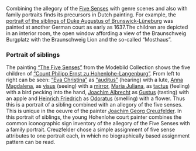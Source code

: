 Combining the allegory of the [Five Senses](10614) with genre scenes and also with family portraits finds its precursors in Dutch painting. For example, the [portrait of the siblings of Duke Augustus of Brunswick-Lüneburg](209) was painted at another German court as early as 1637.The children are depicted in an interior room, the open window affording a view of the Braunschweig Burgplatz with the Braunschweig Lion and the so-called “Mosthaus”.
### Portrait of siblings
The painting [“The Five Senses”](159) from the Modebild Collection shows the five children of  [“Count Philipp Ernst zu Hohenlohe-Langenburg”](9499).
From left to right can be seen: [“Eva Christina”](9390) as [“auditus”](10613) (hearing) with a lute, 
[Anna Magdalena](9499), as  [visus](10536) (seeing) with a [mirror](10946), [Maria Juliana](), as [tactus](10586) (feeling) with a bird pecking into the hand, [Joachim Albrecht]() as [Gustus](10913) (tasting) with an apple and [Heinrich Friedrich]() as [Odoratus](10917) (smelling) with a flower. Thus this is a portrait of a sibling combined with an allegory of the five senses. This is unique in the oeuvre of the painter [Joachim Georg Creuzfelder](9350). In this portrait of siblings, the young Hohenlohe court painter combines the common iconographic sign inventory of the allegory of the Five Senses with a family portrait. Creuzfelder chose a simple assignment of five sense attributes to one portrait each, in which no biographically based assignment pattern can be read.